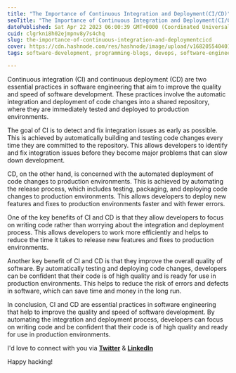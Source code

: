 ```yaml
---
title: "The Importance of Continuous Integration and Deployment(CI/CD)"
seoTitle: "The Importance of Continuous Integration and Deployment(CI/CD)"
datePublished: Sat Apr 22 2023 06:00:39 GMT+0000 (Coordinated Universal Time)
cuid: clgrkni8h02ejmpnv8y7s4chq
slug: the-importance-of-continuous-integration-and-deploymentcicd
cover: https://cdn.hashnode.com/res/hashnode/image/upload/v1682055404010/66542223-dc89-4702-9941-3660452ee749.png
tags: software-development, programming-blogs, devops, software-engineering, ci-cd

---
```


Continuous integration (CI) and continuous deployment (CD) are two essential practices in software engineering that aim to improve the quality and speed of software development. These practices involve the automatic integration and deployment of code changes into a shared repository, where they are immediately tested and deployed to production environments.

The goal of CI is to detect and fix integration issues as early as possible. This is achieved by automatically building and testing code changes every time they are committed to the repository. This allows developers to identify and fix integration issues before they become major problems that can slow down development.

CD, on the other hand, is concerned with the automated deployment of code changes to production environments. This is achieved by automating the release process, which includes testing, packaging, and deploying code changes to production environments. This allows developers to deploy new features and fixes to production environments faster and with fewer errors.

One of the key benefits of CI and CD is that they allow developers to focus on writing code rather than worrying about the integration and deployment process. This allows developers to work more efficiently and helps to reduce the time it takes to release new features and fixes to production environments.

Another key benefit of CI and CD is that they improve the overall quality of software. By automatically testing and deploying code changes, developers can be confident that their code is of high quality and is ready for use in production environments. This helps to reduce the risk of errors and defects in software, which can save time and money in the long run.

In conclusion, CI and CD are essential practices in software engineering that help to improve the quality and speed of software development. By automating the integration and deployment process, developers can focus on writing code and be confident that their code is of high quality and ready for use in production environments.

I'd love to connect with you via [**Twitter**](https://twitter.com/bonaogeto) & [**LinkedIn**](https://www.linkedin.com/in/bonaventureogeto/)

Happy hacking!